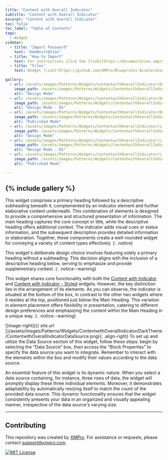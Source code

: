 ```yaml
---
title: "Content with Overall Indicator"
subtitle: "Content with Overall Indicator"
excerpt: "Content with Overall Indicator"
toc: false
toc_label: "Table of Contents"
tags:
  - Widget
sidebar:
  - title: "Import Password"
    text: "Dem0nstr@t1on"
  - title: "How to Import"
    text: For instructions click the [link](https://documentation.xmpro.com/how-tos/apps/manage-widgets#importing-widgets)
  - title: "Files"
    text: Widget [link](https://github.com/XMPro/Blueprints-Accelerators-Patterns/blob/master/Patterns/Widgets/Content%20with%20Overall%20Indicator.xwid)

gallery:
  - url: /assets/images/Patterns/Widgets/ContentwithOverallIndicator/DarkTheme/ContentwithOverallIndicatorDesignMode.png
    image_path: /assets/images/Patterns/Widgets/ContentwithOverallIndicator/DarkTheme/ContentwithOverallIndicatorDesignMode.png
    alt: "Design Mode"
  - url: /assets/images/Patterns/Widgets/ContentwithOverallIndicator/DarkTheme/ContentwithOverallIndicatorDataSource.png
    image_path: /assets/images/Patterns/Widgets/ContentwithOverallIndicator/DarkTheme/ContentwithOverallIndicatorDataSource.png
    alt: "Design Mode - DS"
  - url: /assets/images/Patterns/Widgets/ContentwithOverallIndicator/DarkTheme/ContentwithOverallIndicatorPublishedMode.png
    image_path: /assets/images/Patterns/Widgets/ContentwithOverallIndicator/DarkTheme/ContentwithOverallIndicatorPublishedMode.png
    alt: "Published Mode"
  - url: /assets/images/Patterns/Widgets/ContentwithOverallIndicator/LightTheme/ContentwithOverallIndicatorDesignMode.png
    image_path: /assets/images/Patterns/Widgets/ContentwithOverallIndicator/LightTheme/ContentwithOverallIndicatorDesignMode.png
    alt: "Design Mode"
  - url: /assets/images/Patterns/Widgets/ContentwithOverallIndicator/LightTheme/ContentwithOverallIndicatorDataSource.png
    image_path: /assets/images/Patterns/Widgets/ContentwithOverallIndicator/LightTheme/ContentwithOverallIndicatorDataSource.png
    alt: "Design Mode - DS"
  - url: /assets/images/Patterns/Widgets/ContentwithOverallIndicator/LightTheme/ContentwithOverallIndicatorPublishedMode.png
    image_path: /assets/images/Patterns/Widgets/ContentwithOverallIndicator/LightTheme/ContentwithOverallIndicatorPublishedMode.png
    alt: "Published Mode"

---
```

{% include gallery %}
---
This widget comprises a primary heading followed by a descriptive subheading beneath it, complemented by an indicator element and further elaborative content underneath. This combination of elements is designed to provide a comprehensive and structured presentation of information. The main heading captures the core concept or title, while the descriptive heading offers additional context. The indicator adds visual cues or status information, and the subsequent description provides detailed information or elaboration. Together, these components create a well-rounded widget for conveying a variety of content types effectively.
{: .notice}

This widget's deliberate design choice involves featuring solely a primary heading without a subheading. This decision aligns with the inclusion of a descriptive heading below, serving to emphasize and provide supplementary context.
{: .notice--warning}

This widget shares core functionality with both the <a href="WidgetContentwithIndicator">Content with Indicator</a> and <a href="WidgetContentwithIndicatorStyled">Content with Indicator - Styled</a> widgets. However, the key distinction lies in the arrangement of its elements. As you can observe, the indicator is situated at the bottom of the box, in contrast to the other two widgets where it resides at the top, positioned just below the Main Heading.
This variation in element placement offers flexibility in presentation, catering to different design preferences and emphasizing the content within the Main Heading in a unique way.
{: .notice--warning}

![image-right]({{ site.url }}/assets/images/Patterns/Widgets/ContentwithOverallIndicator/DarkTheme/ContentwithOverallIndicatorDataSource.png){: .align-right}
To set up and utilize the Data Source section of this widget, follow these steps: begin by selecting the "Data Source" box, then access the "Block Properties" to specify the data source you want to integrate. Remember to interact with the elements within the box and modify their values according to the data source.

An essential feature of this widget is its dynamic nature. When you select a data source containing, for instance, three rows of data, the widget will promptly display these three individual elements. Moreover, it demonstrates adaptability by automatically resizing itself to match the count of the provided data source. This dynamic functionality ensures that the widget consistently presents your data in an organized and visually appealing manner, irrespective of the data source's varying size.
<hr />

## Contributing
This repository was created by <a href="https://xmpro.com/">XMPro</a>. 
For assistance or requests, please contact <a href="mailto:support@xmpro.com">support@xmpro.com</a>

[![MIT License](https://img.shields.io/badge/License-MIT-green.svg)](https://choosealicense.com/licenses/mit/)
